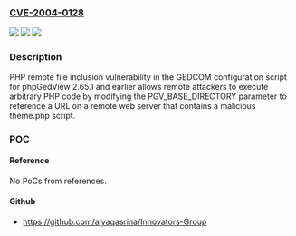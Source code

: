 ### [CVE-2004-0128](https://cve.mitre.org/cgi-bin/cvename.cgi?name=CVE-2004-0128)
![](https://img.shields.io/static/v1?label=Product&message=n%2Fa&color=blue)
![](https://img.shields.io/static/v1?label=Version&message=n%2Fa&color=blue)
![](https://img.shields.io/static/v1?label=Vulnerability&message=n%2Fa&color=brighgreen)

### Description

PHP remote file inclusion vulnerability in the GEDCOM configuration script for phpGedView 2.65.1 and earlier allows remote attackers to execute arbitrary PHP code by modifying the PGV_BASE_DIRECTORY parameter to reference a URL on a remote web server that contains a malicious theme.php script.

### POC

#### Reference
No PoCs from references.

#### Github
- https://github.com/alyaqasrina/Innovators-Group

